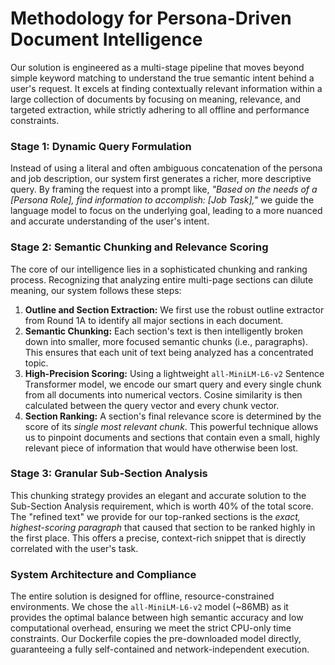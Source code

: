 # Methodology for Persona-Driven Document Intelligence

Our solution is engineered as a multi-stage pipeline that moves beyond simple keyword matching to understand the true semantic intent behind a user's request. It excels at finding contextually relevant information within a large collection of documents by focusing on meaning, relevance, and targeted extraction, while strictly adhering to all offline and performance constraints.

### Stage 1: Dynamic Query Formulation

Instead of using a literal and often ambiguous concatenation of the persona and job description, our system first generates a richer, more descriptive query. By framing the request into a prompt like, *"Based on the needs of a [Persona Role], find information to accomplish: [Job Task],"* we guide the language model to focus on the underlying goal, leading to a more nuanced and accurate understanding of the user's intent.

### Stage 2: Semantic Chunking and Relevance Scoring

The core of our intelligence lies in a sophisticated chunking and ranking process. Recognizing that analyzing entire multi-page sections can dilute meaning, our system follows these steps:

1.  **Outline and Section Extraction:** We first use the robust outline extractor from Round 1A to identify all major sections in each document.
2.  **Semantic Chunking:** Each section's text is then intelligently broken down into smaller, more focused semantic chunks (i.e., paragraphs). This ensures that each unit of text being analyzed has a concentrated topic.
3.  **High-Precision Scoring:** Using a lightweight `all-MiniLM-L6-v2` Sentence Transformer model, we encode our smart query and every single chunk from all documents into numerical vectors. Cosine similarity is then calculated between the query vector and every chunk vector.
4.  **Section Ranking:** A section's final relevance score is determined by the score of its *single most relevant chunk*. This powerful technique allows us to pinpoint documents and sections that contain even a small, highly relevant piece of information that would have otherwise been lost.

### Stage 3: Granular Sub-Section Analysis

This chunking strategy provides an elegant and accurate solution to the Sub-Section Analysis requirement, which is worth 40% of the total score. The "refined text" we provide for our top-ranked sections is the *exact, highest-scoring paragraph* that caused that section to be ranked highly in the first place. This offers a precise, context-rich snippet that is directly correlated with the user's task.

### System Architecture and Compliance

The entire solution is designed for offline, resource-constrained environments. We chose the `all-MiniLM-L6-v2` model (~86MB) as it provides the optimal balance between high semantic accuracy and low computational overhead, ensuring we meet the strict CPU-only time constraints. Our Dockerfile copies the pre-downloaded model directly, guaranteeing a fully self-contained and network-independent execution.